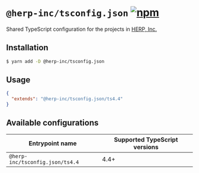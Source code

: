 # `@herp-inc/tsconfig.json` [![npm](https://img.shields.io/npm/v/@herp-inc/tsconfig.json.svg)](https://www.npmjs.com/package/@herp-inc/tsconfig.json)

Shared TypeScript configuration for the projects in [HERP, Inc.](https://herp.co.jp/)

## Installation

```sh
$ yarn add -D @herp-inc/tsconfig.json
```

## Usage

```json
{
  "extends": "@herp-inc/tsconfig.json/ts4.4"
}
```

## Available configurations

| Entrypoint name                 | Supported TypeScript versions |
| ------------------------------- | ----------------------------- |
| `@herp-inc/tsconfig.json/ts4.4` | 4.4+                          |
